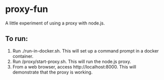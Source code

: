 # proxy-fun
A little experiment of using a proxy with node.js.

## To run:
1. Run ./run-in-docker.sh.  This will set up a command prompt in a docker container.
2. Run /proxy/start-proxy.sh.  This will run the node.js proxy.
3. From a web browser, access http://localhost:8000.  This will demonstrate that the proxy is working.

